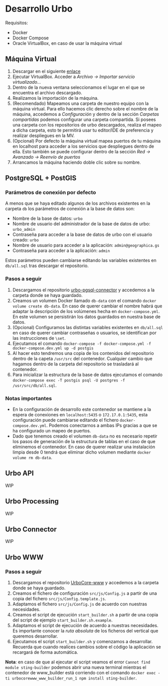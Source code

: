 # Desarrollo Urbo
Requisitos:
- Docker
- Docker Compose
- Oracle VirtualBox, en caso de usar la máquina virtual

## Máquina Virtual

1. Descargar en el siguiente [enlace](https://drive.google.com/file/d/1aiDvWu2uillFKGJYSwrKqcgj_OIkInCm/view?usp=sharing)
2. Ejecutar VirtualBox. Acceder a _Archivo -> Importar servicio virtualizado..._
3. Dentro de la nueva ventana seleccionamos el lugar en el que se encuentra el archivo descargado.
4. Realizamos la importación de la máquina.
5. (Recomendado) Mapeamos una carpeta de nuestro equipo con la máquina virtual. Para ello hacemos clic derecho sobre el
   nombre de la máquina, accedemos a _Configuración_ y dentro de la sección _Carpetas compartidas_ podemos configurar
   una carpeta compartida. Si posees una carpeta con los repositorios de urbo descargados, realiza el mapeo a dicha carpeta, esto te permitirá usar tu editor/IDE de preferencia y realizar despliegues en la MV.
6. (Opcional) Por defecto la máquina virtual mapea puertos de tu máquina en localhost para acceder a los servicios que
   despliegues dentro de ella. Esto también se puede configurar dentro de la sección _Red -> Avanzado -> Reenvío de puertos_
7. Arrancamos la máquina haciendo doble clic sobre su nombre.

## PostgreSQL + PostGIS

### Parámetros de conexión por defecto

A menos que se haya editado algunos de los archivos existentes en la carpeta `db` los parámetros de conexión a la base de datos son:
- Nombre de la base de datos: `urbo`
- Nombre de usuario del administrador de la base de datos de urbo: `urbo_admin`
- Contraseña para acceder a la base de datos de urbo con el usuario creado: `urbo`
- Nombre de usuario para acceder a la aplicación: `admin@geographica.gs`
- Contraseña para acceder a la aplicación: `admin`

Estos parámetros pueden cambiarse editando las variables existentes en `db/all.sql` tras descargar el repositorio.

### Pasos a seguir
1. Descargamos el repositorio [urbo-pgsql-connector](https://github.com/GeographicaGS/urbo-pgsql-connector.git) y accedemos a la carpeta donde se haya guardado.
2. Creamos un volumen Docker llamado `db-data` con el comando `docker volume create db-data`. En caso de querer cambiar el nombre habrá que adaptar la descripción de los volúmenes hecha en `docker-compose.yml`. En este volumen se persistirán los datos guardados en nuestra base de datos.
3. (Opcional) Configuramos las distintas variables existentes en `db/all.sql` en caso de querer cambiar contraseñas o usuarios, se identifican por las instrucciones de `\set`.
4. Ejecutamos el comando `docker-compose -f docker-compose.yml -f docker-compose.dev.yml up -d postgis`
5. Al hacer esto tendremos una copia de los contenidos del repositorio dentro de la capeta `/usr/src` del contenedor. Cualquier cambio que hagamos dentro de la carpeta del repositorio se trasladará al contenedor.
6. Para inicializar la estructura de la base de datos ejecutamos el comando `docker-compose exec -T postgis psql -U postgres -f /usr/src/db/all.sql`.

### Notas importantes
- En la configuración de desarrollo este contenedor se mantiene a la espera de conexiones en `localhost:5435` o `172.17.0.1:5435`, esta configuración puede cambiarse editando el fichero `docker-compose.dev.yml`. Podemos conectarnos a ambas IPs gracias a que se ha configurado un mapeo de puertos.
- Dado que tenemos creado el volumen `db-data` no es necesario repetir los pasos de generación de la estructura de tablas en el caso de que eliminemos el contenedor. En caso de querer realizar una instalación limpia desde 0 tendrá que eliminar dicho volumen mediante `docker volume rm db-data`.


## Urbo API
WIP

## Urbo Processing
WIP

## Urbo Connector
WIP

## Urbo WWW
### Pasos a seguir
1. Descargamos el repositorio [UrboCore-www](https://github.com/GeographicaGS/UrboCore-www.git) y accedemos a la carpeta donde se haya guardado.
2. Creamos el fichero de configuración `src/js/Config.js` a partir de una copia del fichero `src/js/Config.template.js`.
3. Adaptamos el fichero `src/js/Config.js` de acuerdo con nuestras necesidades.
4. Creamos el script de ejecución `start_builder.sh` a partir de una copia del script de ejemplo `start_builder.sh.example`.
5. Adaptamos el script de ejecución de acuerdo a nuestras necesidades. Es importante conocer la _ruta absoluta_ de los ficheros del vertical que queremos desarrollar.
6. Ejecutamos el script `start_builder.sh` y comenzamos a desarrollar. Recuerda que cuando realices cambios sobre el código la aplicación se recargará de forma automática.

**Nota**: en caso de que al ejecutar el script veamos el error `Cannot find module sting-builder` podemos abrir una nueva terminal mientras el contenedor de www_builder está corriendo con el comando `docker exec -ti urbocorewww_www_builder_run_1 npm install sting-builder`.
